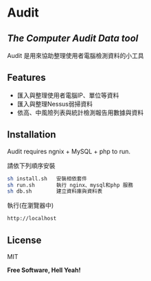 # Audit
## _The Computer Audit Data tool_

Audit 是用來協助整理使用者電腦檢測資料的小工具

## Features

- 匯入與整理使用者電腦IP、單位等資料
- 匯入與整理Nessus弱掃資料
- 依高、中風險列表與統計檢測報告用數據與資料

## Installation

Audit requires ngnix + MySQL + php to run.

請依下列順序安裝

```sh
sh install.sh   安裝相依套件
sh run.sh       執行 nginx、mysql和php 服務
sh db.sh        建立資料庫與資料表
```

執行(在瀏覽器中)

```sh
http://localhost
```


## License

MIT

**Free Software, Hell Yeah!**